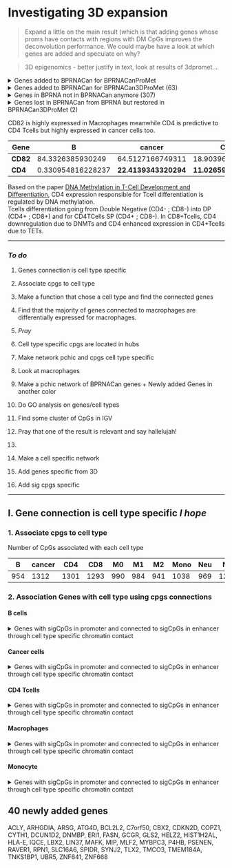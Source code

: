  # **Investigating 3D expansion**

> Expand a little on the main result (which is that adding genes whose proms have contacts with regions with DM CpGs improves the deconvolution performance. We could maybe have a look at which genes are added and speculate on why?

> 3D epigenomics - better justify in text, look at results of 3dpromet…

<details>
  <summary>Genes added to BPRNACan for BPRNACanProMet</summary>

> ACLY, AGGF1, AKT1, ANK1, ANKS3, AP3M2, AP5S1, ARHGAP9, ARHGDIA, ARHGEF39, ARSG, ATG4B, ATG4D, ATP2A3, BCL2L2, BEND3, BIN2, BRAT1, C11orf42, C12orf57, C16orf71, C7orf26, C7orf50, CABLES2, CALM2, CAP2, CAPG, CAPN15, CARD10, CBX2, CCDC106, CCDC107, CD320, CD4, CD82, CDC42EP4, CDK11B, CDKN2D, CDSN, CEBPE, CENPM, CGA, CIB1, CITED4, CLK4, CLPTM1, COMMD8, COPZ1, CORO1A, CRNKL1, CSNK2B, CTSD, CTSZ, CUL9, CYC1, CYTH1, DCPS, DCUN1D2, DDAH2, DDR1, DHODH, DHTKD1, DIABLO, DLX2, DNASE1L2, DNMBP, DOK3, DPCD, DTNB, DUS2, E4F1, EHMT2, ENTPD2, EPHX3, ERI1, ERI2, ESPN, ETHE1, EXOSC4, FAM160A2, FAM167B, FASN, FASTK, FOXK2, FYCO1, FZR1, GABRB1, GCGR, GGT1, GLB1L, GLS2, GMEB2, GOLGA2, GPAA1, GPANK1, GPD2, GSG1, HAND2, HELZ2, HIST1H2AL, HLA-E, HSPA9, HSPB6, ICAM3, IGFLR1, IKZF4, IL18BP, INPP5J, IQCE, ITGAE, ITPKC, KLHDC4, KLHL6, LBX2, LIN37, LMBR1L, LOXL3, LRRC32, LRTOMT, LTC4S, LY6G6C, LY6G6D, LYL1, LYNX1, LYPD2, MAB21L3, MADD, MAF1, MAFK, MAML1, MAP4K2, MAP4K4, MARS, MEN1, MEPCE, MGAT1, MGAT4B, MIB2, MIP, MLF2, MLST8, MMP23B, MTCH1, MTG1, MTHFD1, MTMR14, MUC4, MVD, MYB, MYBPC3, MYO1A, NAA40, NABP2, NACC1, NCAPD2, NCK2, NCLN, NDUFS8, NFKBIB, NKAPL, NLRP6, NOL9, NOP10, NPDC1, NPEPL1, NPFF, NPRL2, NR1H3, NR2F6, NRL, NSFL1C, NUMA1, OR52W1, OS9, OSR1, P2RX4, P4HB, PACS2, PAK2, PAOX, PAX8, PCDHGB6, PCK2, PDE6A, PDIA5, PDLIM7, PENK, PHC3, PHKG1, PHLPP2, PIEZO1, PIGX, PILRB, PLA2G15, POLL, POP7, POU4F2, PPP1CA, PPP1R27, PRKAR2A, PRLHR, PROZ, PSENEN, PSORS1C1, PTPN22, PTPN6, PUF60, RAD9A, RASSF1, RAVER1, RBM23, RBM4B, RELB, RELT, RHOF, RIPPLY3, RNF121, RNF166, ROCK2, RPN1, RTEL1, S1PR4, SAMM50, SAR1A, SCRIB, SEMA4B, SERPINF2, SERPINH1, SETD1B, SGSM3, SGTA, SHARPIN, SHROOM1, SIAH1, SIM2, SIPA1L3, SIRT2, SLC15A3, SLC16A3, SLC16A6, SLC17A9, SLC19A1, SLC25A15, SLC48A1, SLC4A2, SLC7A14, SLC7A6, SMG6, SNX21, SPATA13, SPIDR, SQSTM1, SRCAP, SRR, SSH3, SSTR5, STEAP3, STK16, SUCLG2, SULT1A3, SUOX, SYCP2L, SYNJ2, SYS1, TARBP2, TBC1D20, TBX4, TCIRG1, TEX30, TFDP1, THAP4, THOP1, TLE6, TLX1, TLX2, TMCO3, TMEM132A, TMEM14B, TMEM184A, TMEM63C, TMUB1, TMUB2, TNF, TNKS1BP1, TNNC2, TPST2, TRA2B, TRMT1, TYK2, U2AF1L4, U2AF2, UBR5, VASN, VPS18, VPS9D1, VSX1, WDR87, WIPI1, WWP2, XXYLT1, ZBTB12, ZCWPW1, ZDHHC4, ZHX2, ZMYND10, ZNF132, ZNF205, ZNF276, ZNF500, ZNF641, ZNF668, ZNF74, ZSCAN10, ZSCAN18

</details>
<details>
  <summary>Genes added to BPRNACan for BPRNACan3DProMet (63) </summary>

> ACLY ARHGDIA ARSG ATG4D BCL2L2 BRAT1 C12orf57 C7orf50 CAPG CBX2 CD4 CD82 CDKN2D CLK4 COPZ1 CYTH1 DCUN1D2 DNMBP ERI1 FASN FOXK2 GCGR GLS2 HELZ2 HIST1H2AL HLA-E HSPB6 ICAM3 IGFLR1 IQCE KLHL6 LBX2 LIN37 LMBR1L MAFK MIP MLF2 MTMR14 MYBPC3 NCK2 OSR1 P4HB PPP1R27 PSENEN PTPN6 RAVER1 RBM23 RPN1 SLC16A3 SLC16A6 SPATA13 SPIDR SYNJ2 TLX2 TMCO3 TMEM184A TNKS1BP1 TYK2 U2AF1L4 UBR5 WIPI1 ZNF641 ZNF668

</details>
<details>
  <summary>Genes in BPRNA not in BPRNACan anymore (307) </summary>

>  ABCG1, ABHD14B, ABI3, ADTRP, AGAP1, AIF1, AKR1C1, AKR1C3, ALOX5, ANKH, AP1S3, APP, ARHGEF11, ARHGEF4, ARRB1, ASIC3, ATF3, ATP2B4, ATP8B4, ATRN, B3GALT2, BAALC, BACE2, BCL11A, BEND7, BIVM, BMP6, BTBD19, BTNL9, C19orf48, C20orf27, C2orf88, CACNA1E, CADM4, CAMK1, CAMK2D, CAMKK1, CASS4, CCL20, CCL3, CCL3L1, CCR1, CCR9, CD101, CD248, CD300A, CD302, CD4, CD82, CD83, CD93, CHI3L2, CHRFAM7A, CLEC4E, COL13A1, COL4A3, COX6C, CPNE7, CRISPLD2, CRKL, CRTAP, CST3, CXCL2, CXCR5, CYBRD1, DBN1, DCAF12, DMXL2, DNAAF1, DNAH14, DOCK9, DPH1, DPH6, DPPA4, DSTN, ECHDC3, EFNA5, EGR1, EGR2, ELOVL6, ERBB2, EREG, ESAM, EVA1B, EVI5, FAM114A1, FAM171A1, FAR2, FCER1G, FCGR2A, FCGR3A, FCRLA, FEZ1, FGD6, FHL3, FNIP2, FRMPD3, FUT8, G0S2, GAL3ST4, GAS7, GCM1, GCNT2, GFPT2, GIMAP4, GINS2, GIPR, GNA12, GNA15, GNB5, GPR183, GPR82, GREM2, H1F0, HAAO, HAVCR1, HCK, HENMT1, HES1, HES4, HIST1H1T, HK3, HLA-DRA, HLA-DRB5, HMGB3, HMOX1, HS3ST3A1, ICAM1, ICOS, IFIT3, IGF2BP2, IGSF6, IL1R1, IMMP1L, IMMP2L, INSR, ITGAD, ITGAX, JSRP1, KALRN, KBTBD11, KCNK5, KDM1A, KIAA0408, KIAA1257, KIF21A, KLF4, KLHL3, KRT72, LAIR2, LDLR, LGALS3, LILRA4, LIPE, LMTK3, LRRC23, LRRC56, LTA4H, MAGEH1, MAML2, MAP3K7CL, MBLAC2, MCCC2, MCM5, MMAA, MMP28, MNDA, MPZL2, MRPL28, MRPS9, MRVI1, MYL9, MYO1B, MYO1C, MYO1E, N6AMT1, NAGA, NBEA, NBL1, NBPF14, NDC80, NDUFAF1, NEIL3, NLRP3, NOD2, NOG, NPDC1, NRGN, NSUN7, NT5DC3, OASL, OBSCN, OPLAH, OR13A1, ORM1, PALD1, PAOX, PARP15, PDCD1, PDE4D, PDE6H, PEBP1, PF4V1, PFKFB2, PFKM, PHPT1, PILRA, PKIG, PLAUR, PLCG2, PLEKHA7, PLXND1, PODN, PPFIBP1, PPT1, PRDM10, PRDM5, PRSS35, PSMG1, PTCH1, PTGDR2, PTGES, PXMP4, RAB27B, RAB30, RANBP17, RBM11, RGS18, RILP, RIMKLB, RNASE4, RP9, RPS6KL1, RRP1B, S100A8, SASH1, SDC3, SECTM1, SEMA4A, SERPINB2, SERPING1, SETBP1, SETD7, SH2B2, SH3BGRL2, SLC16A1, SLC16A5, SLC19A1, SLC22A23, SLC26A8, SLC35G2, SMARCAD1, SORBS2, SOX13, SOX5, SPATA18, SPHK1, SPN, SPON2, SPRY2, STARD9, STYK1, SUSD3, SVIL, SYN3, SYTL3, TBC1D8, TBXAS1, TCL1B, TCTN2, TGM3, THBS1, TIAM2, TIMM13, TIMP1, TM6SF1, TMEM171, TMOD2, TNFRSF10A, TNFRSF10D, TNFRSF18, TOP1MT, TRAPPC6A, TRIM58, TRMT1, TRPC1, TRPM6, TSPAN13, TSR1, TST, TTC21A, UPB1, WNT3, ZBTB32, ZBTB46, ZC2HC1A, ZDHHC1, ZG16B, ZMYM5, ZMYND19, ZNF287, ZNF385A, ZNF519, ZNF608, ZNF781, ZNHIT6, ZSCAN29  

</details>

<details>
  <summary>Genes lost in BPRNACan from BPRNA but restored in BPRNACan3DProMet (2) </summary>

> CD4 and CD82

</details>

CD82 is highly expressed in Macrophages meanwhile CD4 is predictive to CD4 Tcells but highly expressed in cancer cells too.

| Gene | B | cancer | CD4 | CD8 | M0 | M1 | M2 | Mono | Neu | NK |
|----|----|----|----|----|----|----|----|----|----|----|
**CD82** | 84.3326385930249 | 64.5127166749311 | 18.9039662777569 | 23.8211997177599 | 102.211008948327 | **258.391212325986** | **220.407036029912** | 29.4471317199325 | 101.043018616383 | 0.455706678016801 |
**CD4** | 0.330954816228237 | **22.4139343320294** | **11.0265972708576** | 0 | 3.15251007047522 | 1.01637602768557 | 0 | 5.042559199645 | 0.675410302863387 | 0

Based on the paper [DNA Methylation in T-Cell Development and Differentiation](https://www.ncbi.nlm.nih.gov/pmc/articles/PMC8048391/pdf/nihms-1690197.pdf), CD4 expression responsible for Tcell differentiation is regulated by DNA methylation.  
Tcells differentiation going from Double Negative (CD4- ; CD8-) into DP (CD4+ ; CD8+) and for CD4TCells SP (CD4+ ; CD8-). In CD8+Tcells, CD4 downregulation due to DNMTs and CD4 enhanced expression in CD4+Tcells due to TETs.

***

### *To do*

1. Genes connection is cell type specific
  1. Associate cpgs to cell type
  2. Make a function that chose a cell type and find the connected genes
  3. Find that the majority of genes connected to macrophages are differentially expressed for macrophages.
  4. *Pray*
2. Cell type specific cpgs are located in hubs
  1. Make network pchic and cpgs cell type specific
  2. Look at macrophages
3. Make a pchic network of BPRNACan genes + Newly added Genes in another color
4. Do GO analysis on genes/cell types
5. Find some cluster of CpGs in IGV
6. Pray that one of the result is relevant and say hallelujah!

7.
  1. Make a cell specific network
  2. Add genes specific from 3D
  3. Add sig cpgs specific



***

## **I. Gene connection is cell type specific** *I hope*

### 1. Associate cpgs to cell type

Number of CpGs associated with each cell type

| B | cancer | CD4 | CD8 | M0 | M1 | M2 | Mono | Neu | NK | normal | wb | Total |
|----|----|----|----|----|----|----|----|----|----|----|----|----|
|954|1312|1301|1293|990|984|941|1038|969|1219|187|112|1896|

### 2. Association Genes with cell type using cpgs connections

#### B cells

<details>
  <summary>Genes with sigCpGs in promoter and connected to sigCpGs in enhancer through cell type specific chromatin contact</summary>

CD4 PRMT5-AS1 RBM23 ARSG SLC16A6 CBX2 SLA2 FAM78A


</details>

#### Cancer cells

<details>
  <summary>Genes with sigCpGs in promoter and connected to sigCpGs in enhancer through cell type specific chromatin contact</summary>

RNU7-163P, CD82, RP11-58K22.4, RP11-58K22.5, MYBPC3, AC090559.2, SPI1, TNKS1BP1, ADRBK1, ANKRD13D, ETS1, CD4, C12orf57, PTPN6, U47924.31, RP11-370I10.6, ZNF641, LMBR1L, GLT1D1, SPATA13-AS1, SPATA13, PRMT5-AS1, RBM23, BCL2L2, BCL2L2-PABPN1, AC135050.5, ZNF668, ACLY, TTC25, ARSG, SLC16A6, WIPI1, CYTH1, CBX2, AC174470.1, FAM195B, GCGR, PPP1R27, ARHGDIA, P4HB, RP11-498C9.3, CCDC57, FASN, TEX19, SLC14A1, CDKN2D, FAM129C, AC008397.1, LRRC25, AC002398.11, AC002398.9, AD000671.6, IGFLR1, LIN37, PSENEN, U2AF1L4, AC002398.12, C19orf55, HSPB6, OSR1, AC005041.17, LBX2-AS1, LBX2, RP11-523H20.3, TLX2, NCK2, AC009505.2, SLA2, HELZ2, RP11-188P20.3, SNRK-AS1, KLHL6, CTD-3080P12.3, CTC-436P18.1, SMIM15, CLK4, HIST1H2AL, HIST1H2BPS2, HCG14, HLA-E, AC073957.15, C7orf50, AC093734.1, MAFK, TMEM184A, BRAT1, IQCE, CEBPD, SPIDR, PVT1, FAM78A

</details>

#### CD4 Tcells

<details>
  <summary>Genes with sigCpGs in promoter and connected to sigCpGs in enhancer through cell type specific chromatin contact</summary>

TNKS1BP1, LAG3, MLF2, PTMS, CD4, C12orf57, PTPN6, U47924.31, LMBR1L, SPATA13-AS1, SPATA13, AC108004.3, ARSG, SLC16A6, WIPI1, CCDC57, FASN, RP13-516M14.2, SLC16A3, TEX19, AC009505.2, HELZ2, KLHL6, HLA-E, AC093734.1, MAFK, TMEM184A, FAM78A

</details>

#### Macrophages

<details>
  <summary> Genes with sigCpGs in promoter and connected to sigCpGs in enhancer through cell type specific chromatin contact </summary>

LMBR1L COPZ1 NFE2 PRMT5-AS1 RBM23 CYTH1 AC174470.1 FAM195B GCGR PPP1R27 ARHGDIA P4HB RP11-498C9.3 CCDC57 FASN SLC14A1 CAPG SH2D6 KLHL6 HCG14 BRAT1 IQCE KB-1980E6.2 UBR5 FAM78A  

[Link](https://docs.google.com/spreadsheets/d/1RUWdtWDLxlgH2cW-ockqFTFZjNfIRkEZIhYL-B4YWMM/edit?usp=sharing)

</details>


#### Monocyte

<details>
  <summary>Genes with sigCpGs in promoter and connected to sigCpGs in enhancer through cell type specific chromatin contact</summary>

LMBR1L, PRMT5-AS1, RBM23, CCDC57, FASN, CLK4, BRAT1, IQCE

</details>


## 40 newly added genes

ACLY, ARHGDIA, ARSG, ATG4D, BCL2L2, C7orf50, CBX2, CDKN2D, COPZ1, CYTH1, DCUN1D2, DNMBP, ERI1, FASN, GCGR, GLS2, HELZ2, HIST1H2AL, HLA-E, IQCE, LBX2, LIN37, MAFK, MIP, MLF2, MYBPC3, P4HB, PSENEN, RAVER1, RPN1, SLC16A6, SPIDR, SYNJ2, TLX2, TMCO3, TMEM184A, TNKS1BP1, UBR5, ZNF641, ZNF668
